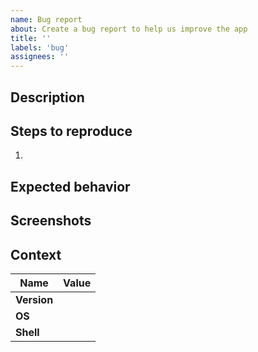 ```yaml
---
name: Bug report
about: Create a bug report to help us improve the app
title: ''
labels: 'bug'
assignees: ''
---
```


## Description

<!-- A clear and concise description of what the bug is. -->


## Steps to reproduce

<!-- Provide steps to reproduce the behavior as a numerated list -->

1. 


## Expected behavior

<!-- A clear and concise description of what you expected to happen. -->


## Screenshots

<!-- If applicable, add screenshots to help explain your problem. -->


## Context

| Name | Value |
| --- | --- |
| **Version** | <!-- paste the `git log --oneline -n1 --no-decorate` output here --> |
| **OS** | <!-- e.g. MacOS --> |
| **Shell** | <!-- N/A, zsh, bash, etc --> |

<!-- Add any other context about the problem here. -->
